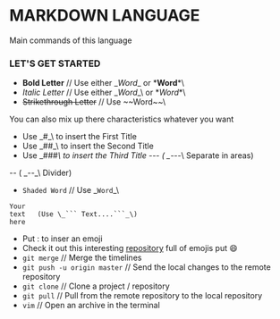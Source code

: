 # MARKDOWN LANGUAGE

Main commands of this language

### LET'S GET STARTED

* __Bold Letter__           // Use either \__Word__ or \***Word***\
* _Italic Letter_           // Use either \__Word__\ or \**Word**\
* ~~Strikethrough Letter~~  //  Use \~~Word~~\

You can also mix up there characteristics whatever you want

* Use \_#_\ to insert the First Title
* Use \_##_\ to insert the Second Title
* Use \_###_\ to insert the Third Title
---   ( \_---_\ Separate in areas)

-- ( \_--_\ Divider)

* `Shaded Word`     // Use \_`Word`_\

 ```
 Your
 text   (Use \_``` Text....```_\)
 here
 ```
 
* Put : to inser an emoji
* Check it out this interesting [repository](https://github.com/ikatyang/emoji-cheat-sheet#smileys--emotion) full of emojis put :smile:
* `git merge`    // Merge the timelines
* `git push -u origin master`     // Send the local changes to the remote repository
* `git clone`    // Clone a project / repository
* `git pull`     // Pull from the remote repository to the local repository
* `vim`          // Open an archive in the terminal

